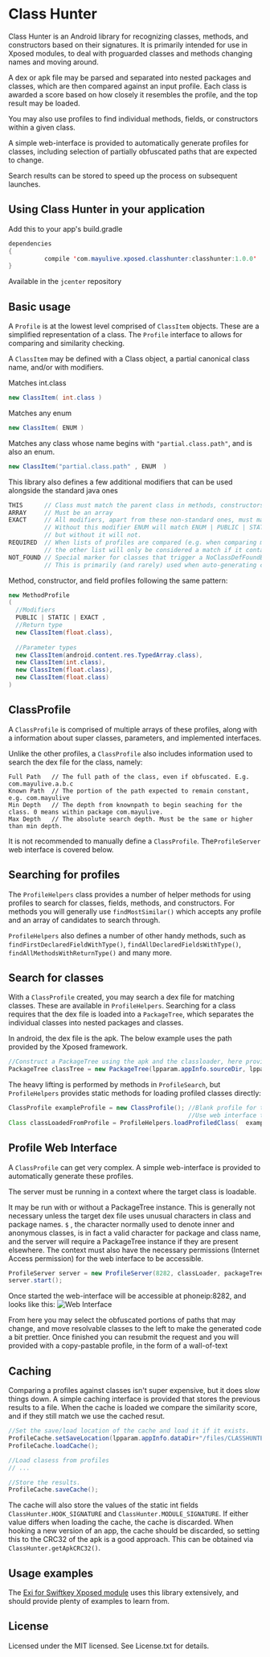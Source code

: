 # Class Hunter

Class Hunter is an Android library for recognizing classes, methods, and constructors based on their signatures.
It is primarily intended for use in Xposed modules, to deal with proguarded classes and methods changing names and moving around.

A dex or apk file may be parsed and separated into nested packages and classes, which are then compared against an input profile.
Each class is awarded a score based on how closely it resembles the profile, and the top result may be loaded.

You may also use profiles to find individual methods, fields, or constructors within a given class. 

A simple web-interface is provided to automatically generate profiles for classes, including selection of partially obfuscated paths that are expected to change.

Search results can be stored to speed up the process on subsequent launches.

## Using Class Hunter in your application

Add this to your app's build.gradle

```java
dependencies
{            
          compile 'com.mayulive.xposed.classhunter:classhunter:1.0.0'      
}
```

Available in the `jcenter` repository

## Basic usage

A `Profile` is at the lowest level comprised of `ClassItem` objects. These are a simplified representation of a class.
The `Profile` interface to allows for comparing and similarity checking.

A `ClassItem` may be defined with a Class object, a partial canonical class name, and/or with modifiers.

Matches int.class
```java
new ClassItem( int.class )
```

Matches any enum
```java
new ClassItem( ENUM )
```

Matches any class whose name begins with `"partial.class.path"`, and is also an enum.
```java
new ClassItem("partial.class.path" , ENUM  )
```

This library also defines a few additional modifiers that can be used alongside the standard java ones

```java
THIS      // Class must match the parent class in methods, constructors, and fields
ARRAY     // Must be an array
EXACT     // All modifiers, apart from these non-standard ones, must match exactly. 
          // Without this modifier ENUM will match ENUM | PUBLIC | STATIC,
          // but without it will not.
REQUIRED  // When lists of profiles are compared (e.g. when comparing method parameters)
          // the other list will only be considered a match if it contains this item.
NOT_FOUND // Special marker for classes that trigger a NoClassDefFoundError.
          // This is primarily (and rarely) used when auto-generating class profiles.
```
Method, constructor, and field profiles following the same pattern:
      
```java
new MethodProfile
(           
  //Modifiers
  PUBLIC | STATIC | EXACT ,            
  //Return type
  new ClassItem(float.class),  
  
  //Parameter types
  new ClassItem(android.content.res.TypedArray.class),            
  new ClassItem(int.class),           
  new ClassItem(float.class),            
  new ClassItem(float.class)      
)
```

## ClassProfile

A `ClassProfile` is comprised of multiple arrays of these profiles, along with a information about super classes, parameters, and implemented interfaces.

Unlike the other profiles, a `ClassProfile` also includes information used to search the dex file for the class, namely:

```
Full Path   // The full path of the class, even if obfuscated. E.g. com.mayulive.a.b.c
Known Path  // The portion of the path expected to remain constant, e.g. com.mayulive
Min Depth   // The depth from knownpath to begin seaching for the class. 0 means within package com.mayulive.
Max Depth   // The absolute search depth. Must be the same or higher than min depth.
```

It is not recommended to manually define a `ClassProfile`. The`ProfileServer` web interface is covered below.

## Searching for profiles

The `ProfileHelpers` class provides a number of helper methods for using profiles to search for classes, fields, methods, and constructors.
For methods you will generally use `findMostSimilar()` which accepts any profile and an array of candidates to search through.

`ProfileHelpers` also defines a number of other handy methods, such as `findFirstDeclaredFieldWithType()`,  `findAllDeclaredFieldsWithType()`,  `findAllMethodsWithReturnType()` and many more.

## Search for classes

With a `ClassProfile` created, you may search a dex file for matching classes. These are available in `ProfileHelpers`.
Searching for a class requires that the dex file is loaded into a `PackageTree`, which separates the individual classes into nested packages and classes.

In android, the dex file is the apk. The below example uses the path provided by the Xposed framework.

```java
//Construct a PackageTree using the apk and the classloader, here provided by Xposed
PackageTree classTree = new PackageTree(lpparam.appInfo.sourceDir, lpparam.classLoader);
```

The heavy lifting is performed by methods in `ProfileSearch`, but `ProfileHelpers` provides static methods for loading profiled classes directly:

```java
ClassProfile exampleProfile = new ClassProfile(); //Blank profile for this example. 
                                                  //Use web interface to generate profiles.
Class classLoadedFromProfile = ProfileHelpers.loadProfiledClass(  exampleProfile, param);
```

## Profile Web Interface

A  `ClassProfile` can get very complex. A simple web-interface is provided to automatically generate these profiles.

The server must be running in a context where the target class is loadable.

It may be run with or without a PackageTree instance. This is generally not necessary unless the target dex file uses unusual characters in class and package names. 
`$` , the character normally used to denote inner and anonymous classes, is in fact a valid character for package and class name, and the server will require a PackageTree instance if they are present elsewhere.
The context must also have the necessary permissions (Internet Access permission) for the web interface to be accessible.

```java
ProfileServer server = new ProfileServer(8282, classLoader, packageTree); //packageTree is nullable
server.start();
```

Once started the web-interface will be accessible at phoneip:8282, and looks like this:
![Web Interface](https://raw.github.com/nordskog/ClassHunter/master/classhunter_webinterface.png)

From here you may select the obfuscated portions of paths that may change, and move resolvable classes to the left to make the generated code a bit prettier.
Once finished you can resubmit the request and you will provided with a copy-pastable profile, in the form of a wall-of-text

## Caching

Comparing a profiles against classes isn't super expensive, but it does slow things down. A simple caching interface is provided that stores the previous results to a file.
When the cache is loaded we compare the similarity score, and if they still match we use the cached resut.

```java
//Set the save/load location of the cache and load it if it exists. 
ProfileCache.setSaveLocation(lpparam.appInfo.dataDir+"/files/CLASSHUNTER_CACHE");
ProfileCache.loadCache();

//Load clasess from profiles
// ...

//Store the results.
ProfileCache.saveCache();
```

The cache will also store the values of the static int fields `ClassHunter.HOOK_SIGNATURE` and `ClassHunter.MODULE_SIGNATURE`.
If either value differs when loading the cache, the cache is discarded. When hooking a new version of an app, the cache should be discarded, so setting this to the CRC32 of the apk is a good approach. This can be obtained via `ClassHunter.getApkCRC32()`.

## Usage examples

The [Exi for Swiftkey Xposed module](https://github.com/Nordskog/SwiftKeyExi) uses this library extensively, and should provide plenty of examples to learn from.

## License

Licensed under the MIT licensed. See License.txt for details.

